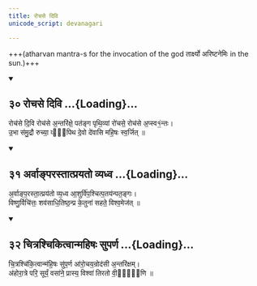```yaml
---
title: रोचसे दिवि
unicode_script: devanagari

---
```

+++(atharvan mantra-s for the invocation of the god तार्क्ष्यो अरिष्टनेमिः in the sun.)+++

<div class="js_include" includetitle="true" newlevelforh1="2" unfilled url="/vedAH/atharva/shaunakam/rUDha-saMhitA/vishvAsa-prastutiH/13/002_adhyAtmam/30_rochase_divi.md">
<details open><summary><h2>३० रोचसे दिवि ...{Loading}...</h2></summary>

रोच॑से दि॒वि रोच॑से अ॒न्तरि॑क्षे॒ पत॑ङ्ग पृथि॒व्यां रो॑चसे॒ रोच॑से अ॒प्स्व१॒॑न्तः।  
उ॒भा स॑मु॒द्रौ रुच्या॒ व्या᳡पिथ दे॒वो दे॑वासि महि॒षः स्व॒र्जित् ॥
</details>
</div>
<div class="js_include" includetitle="true" newlevelforh1="2" unfilled url="/vedAH/atharva/shaunakam/rUDha-saMhitA/vishvAsa-prastutiH/13/002_adhyAtmam/31_arvA~NparastAtprayato_vyadhva.md">
<details open><summary><h2>३१ अर्वाङ्परस्तात्प्रयतो व्यध्व ...{Loading}...</h2></summary>

अ॒र्वाङ्प॒रस्ता॒त्प्रय॑तो व्य॒ध्व आ॒शुर्वि॑प॒श्चित्प॒तय॑न्पत॒ङ्गः।  
विष्णु॒र्विचि॑त्तः॒ शव॑साधि॒तिष्ठ॒न्प्र के॒तुना॑ सहते॒ विश्व॒मेज॑त् ॥
</details>
</div>
<div class="js_include" includetitle="true" newlevelforh1="2" unfilled url="/vedAH/atharva/shaunakam/rUDha-saMhitA/vishvAsa-prastutiH/13/002_adhyAtmam/32_chitrashchikitvAnmahiShaH_suparNa.md">
<details open><summary><h2>३२ चित्रश्चिकित्वान्महिषः सुपर्ण ...{Loading}...</h2></summary>

चि॒त्रश्चि॑कि॒त्वान्म॑हि॒षः सु॑प॒र्ण आ॑रो॒चय॒न्रोद॑सी अ॒न्तरि॑क्षम्।  
अ॑होरा॒त्रे परि॒ सूर्यं॒ वसा॑ने॒ प्रास्य॒ विश्वा॑ तिरतो वी॒र्या᳡णि ॥
</details>
</div> 